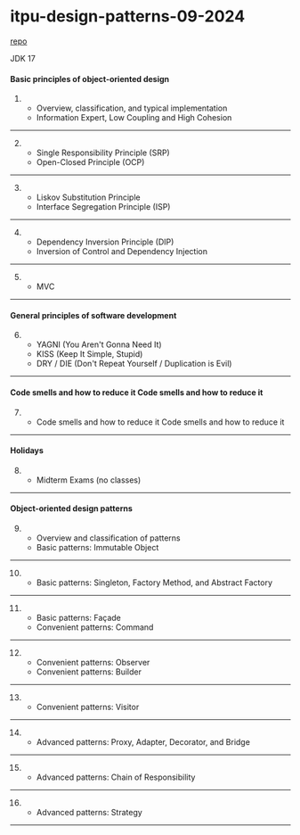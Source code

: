 # itpu-design-patterns-09-2024
[repo](https://github.com/AndreiRohau/itpu-design-patterns-09-2024)

JDK 17

#### Basic principles of object-oriented design
1.  
   - Overview, classification, and typical implementation
   - Information Expert, Low Coupling and High Cohesion
___
2. 
   - Single Responsibility Principle (SRP)
   - Open-Closed Principle (OCP)
___
3. 
   - Liskov Substitution Principle
   - Interface Segregation Principle (ISP)
___
4. 
   - Dependency Inversion Principle (DIP)
   - Inversion of Control and Dependency Injection
___
5. 
   - MVC 
___
#### General principles of software development
6. 
   - YAGNI (You Aren't Gonna Need It)
   - KISS (Keep It Simple, Stupid)
   - DRY / DIE (Don't Repeat Yourself / Duplication is Evil)
___
#### Code smells and how to reduce it Code smells and how to reduce it
7. 
   - Code smells and how to reduce it Code smells and how to reduce it
___
#### Holidays
8. 
   - Midterm Exams (no classes)
___
#### Object-oriented design patterns
9. 
   - Overview and classification of patterns
   - Basic patterns: Immutable Object
___
10. 
    - Basic patterns: Singleton, Factory Method, and Abstract Factory
___
11. 
    - Basic patterns: Façade
    - Convenient patterns: Сommand
___
12. 
    - Convenient patterns: Observer
    - Convenient patterns: Builder
___
13. 
    - Convenient patterns: Visitor
___
14. 
    - Advanced patterns: Proxy, Adapter, Decorator, and Bridge
___
15. 
    - Advanced patterns: Chain of Responsibility
___
16. 
    - Advanced patterns: Strategy
___
